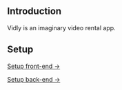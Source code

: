 ## Introduction

Vidly is an imaginary video rental app.

## Setup

[Setup front-end →](https://github.com/GentianSadiku/Vidly/blob/main/vidly-front-end/README.md#Getting-Started-with-Create-React-App)

[Setup back-end →](https://github.com/GentianSadiku/Vidly/blob/main/vidly-api-node/readme.md#introduction)
